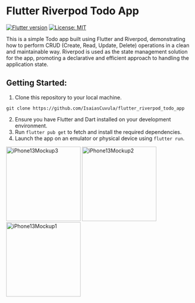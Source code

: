# Flutter Riverpod Todo App
[![Flutter version](https://img.shields.io/badge/flutter-stable-blue?logo=flutter)](https://flutter.dev/docs/development/tools/sdk/releases)
[![License: MIT](https://img.shields.io/badge/license-MIT-purple.svg)](https://opensource.org/licenses/MIT)

This is a simple Todo app built using Flutter and Riverpod, demonstrating how to perform CRUD (Create, Read, Update, Delete) operations in a clean and maintainable way. Riverpod is used as the state management solution for the app, promoting a declarative and efficient approach to handling the application state.

## Getting Started:

1. Clone this repository to your local machine.
```
git clone https://github.com/IsaiasCuvula/flutter_riverpod_todo_app
```
2. Ensure you have Flutter and Dart installed on your development environment.
3. Run ```flutter pub get``` to fetch and install the required dependencies.
4. Launch the app on an emulator or physical device using ```flutter run```.

<p align="left">
 <img width="200" alt="iPhone13Mockup3" src="https://github.com/IsaiasCuvula/flutter_riverpod_todo_app/assets/68303716/ff056564-30ac-4b4f-8e0f-69cc5ea70697" />

<img width="200" alt="iPhone13Mockup2" src="https://github.com/IsaiasCuvula/flutter_riverpod_todo_app/assets/68303716/64d4dfcf-cb90-4d92-8fc7-316cfd1cd0f0" />
  
<img width="200" alt="iPhone13Mockup1" src="https://github.com/IsaiasCuvula/flutter_riverpod_todo_app/assets/68303716/f7972a77-f1c2-4529-8b91-d74c4d657098" />
</p>

